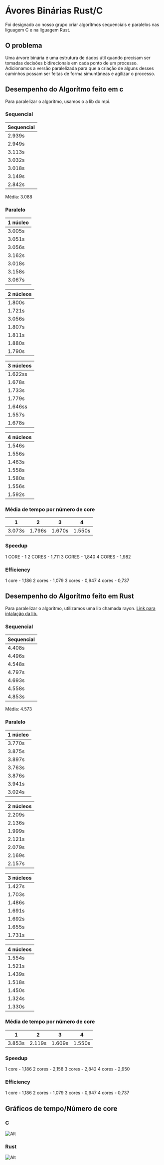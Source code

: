# Ávores Binárias Rust/C

Foi designado ao nosso grupo criar algorítmos sequenciais e paralelos nas liguagem C e na liguagem Rust.

## O problema

Uma árvore binária é uma estrutura de dados útil quando precisam ser tomadas decisões bidirecionais em cada ponto de um processo. Adicionamos a versão paralelizada para que a criação de alguns desses caminhos possam ser feitas de forma simuntâneas e agilizar o processo.

## Desempenho do Algorítmo feito em c

Para paralelizar o algoritmo, usamos o a lib do mpi.


### Sequencial

|Sequencial|
|-		|
|2.939s		|
|2.949s		|
|3.113s		|
|3.032s		|
|3.018s		|
|3.149s		|
|2.842s		|

Média: 3.088

### Paralelo


| 1 núcleo 	|
|-	|
| 3.005s 	|
| 3.051s 	|
| 3.056s 	|
| 3.162s 	|
| 3.018s 	|
| 3.158s 	|
| 3.067s 	|


| 2 núcleos 	|
|-	|
| 1.800s	|
| 1.721s	|
| 3.056s 	|
| 1.807s	|
| 1.811s	|
| 1.880s 	|
| 1.790s	|


| 3 núcleos 	|
|-	|
| 1.622ss 	|
| 1.678s 	|
| 1.733s 	|
| 1.779s 	|
| 1.646ss 	|
| 1.557s 	|
| 1.678s 	|


| 4 núcleos 	|
|-	|
| 1.546s 	|
| 1.556s 	|
| 1.463s 	|
| 1.558s 	|
| 1.580s 	|
| 1.556s 	|
| 1.592s 	|


### Média de tempo por número de core

| 1      | 2      | 3      | 4      |
|--------|--------|--------|--------|
| 3.073s | 1.796s | 1.670s | 1.550s |

### Speedup
1 CORE - 1
2 CORES - 1,711
3 CORES - 1,840
4 CORES - 1,982

### Efficiency
1 core - 1,186
2 cores - 1,079
3 cores - 0,947
4 cores - 0,737


## Desempenho do Algorítmo feito em Rust

Para paralelizar o algoritmo, utilizamos uma lib chamada rayon. [Link para intalação da lib.](https://github.com/rayon-rs/rayon)

### Sequencial

|Sequencial|
|-		|
|4.408s		|
|4.496s		|
|4.548s		|
|4.797s		|
|4.693s		|
|4.558s		|
|4.853s		|

Média: 4.573


### Paralelo


| 1 núcleo 	|
|-	|
| 3.770s 	|
| 3.875s 	|
| 3.897s 	|
| 3.763s 	|
| 3.876s 	|
| 3.941s 	|
| 3.024s 	|


| 2 núcleos 	|
|-	|
| 2.209s	|
| 2.136s	|
| 1.999s 	|
| 2.121s	|
| 2.079s	|
| 2.169s 	|
| 2.157s	|


| 3 núcleos 	|
|-	|
| 1.427s 	|
| 1.703s 	|
| 1.486s 	|
| 1.691s 	|
| 1.692s 	|
| 1.655s 	|
| 1.731s 	|


| 4 núcleos 	|
|-	|
| 1.554s 	|
| 1.521s 	|
| 1.439s 	|
| 1.518s 	|
| 1.450s 	|
| 1.324s 	|
| 1.330s 	|


### Média de tempo por número de core

| 1      | 2      | 3      | 4      |
|--------|--------|--------|--------|
| 3.853s | 2.119s | 1.609s | 1.550s |

### Speedup
1 core - 1,186
2 cores - 2,158
3 cores - 2,842
4 cores - 2,950

### Efficiency
1 core - 1,186
2 cores - 1,079
3 cores - 0,947
4 cores - 0,737

## Gráficos de tempo/Número de core

### C

![Alt](https://cdn.discordapp.com/attachments/725481134141472819/786035419321335838/WhatsApp_Image_2020-12-08_at_8.17.57_PM.jpeg)

### Rust

![Alt](https://cdn.discordapp.com/attachments/725481134141472819/786045015843274802/WhatsApp_Image_2020-12-08_at_10.38.16_PM.jpeg)

